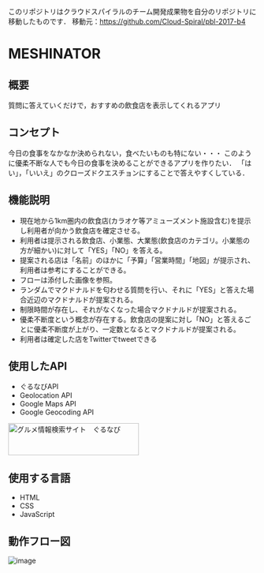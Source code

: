 このリポジトリはクラウドスパイラルのチーム開発成果物を自分のリポジトリに移動したものです．
移動元：https://github.com/Cloud-Spiral/pbl-2017-b4

# MESHINATOR

## 概要
質問に答えていくだけで，おすすめの飲食店を表示してくれるアプリ

## コンセプト
今日の食事をなかなか決められない，食べたいものも特にない・・・
このように優柔不断な人でも今日の食事を決めることができるアプリを作りたい．
「はい」，「いいえ」のクローズドクエスチョンにすることで答えやすくしている．

## 機能説明
- 現在地から1km圏内の飲食店(カラオケ等アミューズメント施設含む)を提示し利用者が向かう飲食店を確定させる。
- 利用者は提示される飲食店、小業態、大業態(飲食店のカテゴリ。小業態の方が細かい)に対して「YES」「NO」を答える。
- 提案される店は「名前」のほかに「予算」「営業時間」「地図」が提示され、利用者は参考にすることができる。
- フローは添付した画像を参照。
- ランダムでマクドナルドを匂わせる質問を行い、それに「YES」と答えた場合近辺のマクドナルドが提案される。
- 制限時間が存在し、それがなくなった場合マクドナルドが提案される。
- 優柔不断度という概念が存在する。飲食店の提案に対し「NO」と答えるごとに優柔不断度が上がり、一定数となるとマクドナルドが提案される。
- 利用者は確定した店をTwitterでtweetできる

## 使用したAPI
- ぐるなびAPI
- Geolocation API
- Google Maps API
- Google Geocoding API


<a href="https://api.gnavi.co.jp/api/scope/" target="_blank">
<img src="https://api.gnavi.co.jp/api/img/credit/api_265_65.gif" width="265" height="65" border="0" alt="グルメ情報検索サイト　ぐるなび"></a>

## 使用する言語
- HTML
- CSS
- JavaScript

## 動作フロー図
![image](https://user-images.githubusercontent.com/32755305/35554705-fdcd4200-05df-11e8-9231-60f4bccc7a3d.png)
